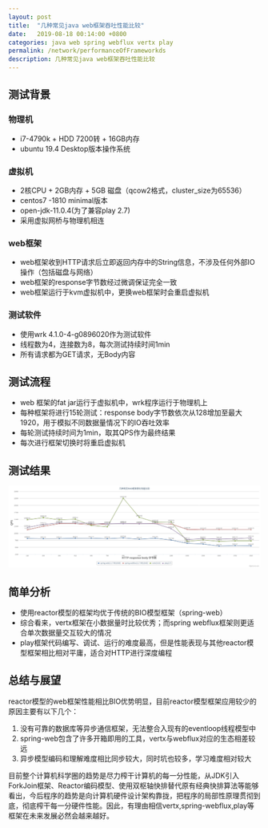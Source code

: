 ```yaml
---
layout: post
title:  "几种常见java web框架吞吐性能比较"
date:   2019-08-18 00:14:00 +0800
categories: java web spring webflux vertx play
permalink: /network/performanceOfFrameworkds
description: 几种常见java web框架吞吐性能比较
---
```


## 测试背景

### 物理机

* i7-4790k + HDD 7200转 + 16GB内存
* ubuntu 19.4 Desktop版本操作系统

### 虚拟机

* 2核CPU + 2GB内存 + 5GB 磁盘（qcow2格式，cluster_size为65536）
* centos7 -1810 minimal版本
* open-jdk-11.0.4(为了兼容play 2.7)
* 采用虚拟网桥与物理机相连

### web框架

* web框架收到HTTP请求后立即返回内存中的String信息，不涉及任何外部IO操作（包括磁盘与网络）
* web框架的response字节数经过微调保证完全一致
* web框架运行于kvm虚拟机中，更换web框架时会重启虚拟机

### 测试软件

* 使用wrk 4.1.0-4-g0896020作为测试软件
* 线程数为4，连接数为8，每次测试持续时间1min
* 所有请求都为GET请求，无Body内容

## 测试流程

* web 框架的fat jar运行于虚拟机中，wrk程序运行于物理机上
* 每种框架将进行15轮测试：response body字节数依次从128增加至最大1920，用于模拟不同数据量情况下的IO吞吐效率
* 每轮测试持续时间为1min，取其QPS作为最终结果
* 每次进行框架切换时将重启虚拟机

## 测试结果

![performance](../resources/img/web-framework-performace-test.png)

## 简单分析

* 使用reactor模型的框架均优于传统的BIO模型框架（spring-web）
* 综合看来，vertx框架在小数据量时比较优秀；而spring webflux框架则更适合单次数据量交互较大的情况
* play框架代码编写、调试、运行的难度最高，但是性能表现与其他reactor模型框架相比相对平庸，适合对HTTP进行深度编程

## 总结与展望

reactor模型的web框架性能相比BIO优势明显，目前reactor模型框架应用较少的原因主要有以下几个：

1. 没有可靠的数据库等异步通信框架，无法整合入现有的eventloop线程模型中
2. spring-web包含了许多开箱即用的工具，vertx与webflux对应的生态相差较远
3. 异步模型编码和理解难度相比同步较大，同时坑也较多，学习难度相对较大

目前整个计算机科学圈的趋势是尽力榨干计算机的每一分性能，从JDK引入ForkJoin框架、Reactor编码模型、使用双枢轴快排替代原有经典快排算法等能够看出，今后程序的趋势是向计算机硬件设计架构靠拢，把程序的局部性原理贯彻到底，彻底榨干每一分硬件性能。因此，有理由相信vertx,spring-webflux,play等框架在未来发展必然会越来越好。

